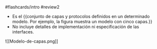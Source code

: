 #flashcards/intro 
#review2
- Es el {{conjunto de capas y protocolos definidos en un determinado modelo. Por ejemplo, la figura muestra un modelo con cinco capas.}}
- No incluye detalles de implementación ni especificación de las interfaces.

![[Modelo-de-capas.png]]